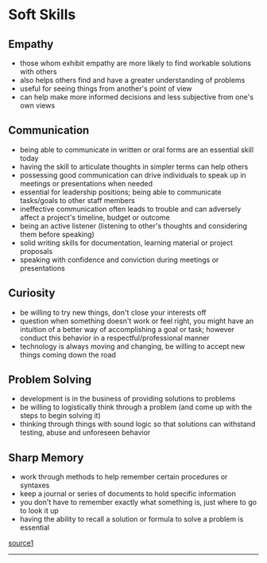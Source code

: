 # Soft Skills

## Empathy

- those whom exhibit empathy are more likely to find workable solutions with others
- also helps others find and have a greater understanding of problems
- useful for seeing things from another's point of view
- can help make more informed decisions and less subjective from one's own views

## Communication

- being able to communicate in written or oral forms are an essential skill today
- having the skill to articulate thoughts in simpler terms can help others
- possessing good communication can drive individuals to speak up in meetings or presentations when needed
- essential for leadership positions; being able to communicate tasks/goals to other staff members
- ineffective communication often leads to trouble and can adversely affect a project's timeline, budget or outcome
- being an active listener (listening to other's thoughts and considering them before speaking)
- solid writing skills for documentation, learning material or project proposals
- speaking with confidence and conviction during meetings or presentations

## Curiosity

- be willing to try new things, don't close your interests off
- question when something doesn't work or feel right, you might have an intuition of a better way of accomplishing a goal or task; however conduct this behavior in a respectful/professional manner
- technology is always moving and changing, be willing to accept new things coming down the road

## Problem Solving

- development is in the business of providing solutions to problems
- be willing to logistically think through a problem (and come up with the steps to begin solving it)
- thinking through things with sound logic so that solutions can withstand testing, abuse and unforeseen behavior

## Sharp Memory

- work through methods to help remember certain procedures or syntaxes
- keep a journal or series of documents to hold specific information
- you don't have to remember exactly what something is, just where to go to look it up
- having the ability to recall a solution or formula to solve a problem is essential

[source1](https://blog.bitsrc.io/5-soft-skills-every-developer-needs-to-be-successful-8a38b64c1502)

---
